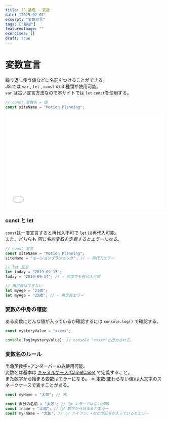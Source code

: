 ```yaml
---
title: JS 基礎 - 変数
date: "2019-02-01"
excerpt: "変数宣言"
tags: ["基礎"]
featuredImage: ""
exercises: []
draft: true
---
```


# 変数宣言

繰り返し使う値などに名前をつけることができる。  
JS では `var` , `let` , `const` の 3 種類が使用可能。  
`var` は古い宣言方法なので本サイトでは `let` `const`を使用する。

```js
// const 変数名 = 値
const siteName = "Motion Planning";
```

<iframe width="100%" height="300" src="//jsfiddle.net/sk_rt/hj0qp73a/embedded/result,js,html/dark/" allowfullscreen="allowfullscreen" allowpaymentrequest frameborder="0"></iframe>

### const と let

`const`は一度宣言すると再代入不可で `let` は再代入可能。  
また、どちらも _同じ名前変数を定義するとエラーになる_。

<!-- | `const`      | `let`      |
| ------------ | ---------- |
| 再代入不可能 | 再代入可能 | -->

```js
// const 宣言
const siteName = "Motion Planning";
siteName = "モーションプランニング"; // ⇦ 再代入エラー

// let 宣言
let today = "2019-09-13";
today = "2019-09-14"; // ⇦ 何度でも再代入可能

// 再定義はできない
let myAge = "21歳";
let myAge = "22歳"; // ⇦ 再定義エラー
```

### 変数の中身の確認

ある変数にどんな値が入っているか確認するには `console.log()` で確認する。

```js
const mysteryValue = "xxxxx";

console.log(mysteryValue); // console "xxxxx"と出力される。
```

### 変数名のルール

半角英数字+アンダーバーのみ使用可能。  
変数名は基本は [キャメルケース(CamelCase)](https://wa3.i-3-i.info/word1179.html) で定義すること。  
また数字から始まる変数はエラーになる。
＊ 定数(変わらない値)は大文字のスネークケースで表すことがある。

```js
const myName = "太郎"; // OK

const 自分の名前 = "太郎"; // 🙅‍♂️ エラーではないがNG
const 1name = "太郎"; // 🙅‍♂️ 数字から始まるとエラー
const my-name = "太郎"; // 🙅‍♂️ ハイフン、+などの記号が入っているとエラー

```
